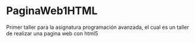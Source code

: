 # PaginaWeb1HTML
Primer taller para la asignatura programación avanzada, el cual es un taller de realizar una pagina web con html5
